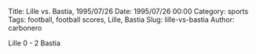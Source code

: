 Title: Lille vs. Bastia, 1995/07/26
Date: 1995/07/26 00:00
Category: sports
Tags: football, football scores, Lille, Bastia
Slug: lille-vs-bastia
Author: carbonero


Lille 0 - 2 Bastia
